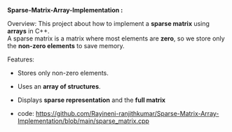 **Sparse-Matrix-Array-Implementation :** 

Overview:
This project about how to implement a **sparse matrix** using **arrays** in C++.  
A sparse matrix is a matrix where most elements are **zero**, so we store only the **non-zero elements** to save memory.

Features:
- Stores only non-zero elements.
- Uses an **array of structures**.
- Displays **sparse representation** and the **full matrix**

- code: https://github.com/Rayineni-ranjithkumar/Sparse-Matrix-Array-Implementation/blob/main/sparse_matrix.cpp
  
